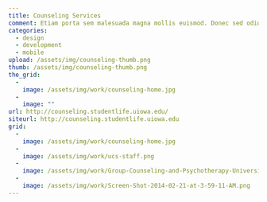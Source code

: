 ```yaml
---
title: Counseling Services
comment: Etiam porta sem malesuada magna mollis euismod. Donec sed odio dui. Praesent commodo cursus magna, vel scelerisque nisl consectetur et. Donec id elit non mi porta gravida at eget metus. Cum sociis natoque penatibus et magnis dis parturient montes, nascetur ridiculus mus.
categories:
  - design
  - development
  - mobile
upload: /assets/img/counseling-thumb.png
thumb: /assets/img/counseling-thumb.png
the_grid:
  - 
    image: /assets/img/work/counseling-home.jpg
  - 
    image: ""
url: http://counseling.studentlife.uiowa.edu/
siteurl: http://counseling.studentlife.uiowa.edu
grid:
  - 
    image: /assets/img/work/counseling-home.jpg
  - 
    image: /assets/img/work/ucs-staff.png
  - 
    image: /assets/img/work/Group-Counseling-and-Psychotherapy-University-of-Iowa-Counseling-Services.png
  - 
    image: /assets/img/work/Screen-Shot-2014-02-21-at-3-59-11-AM.png
---
```





